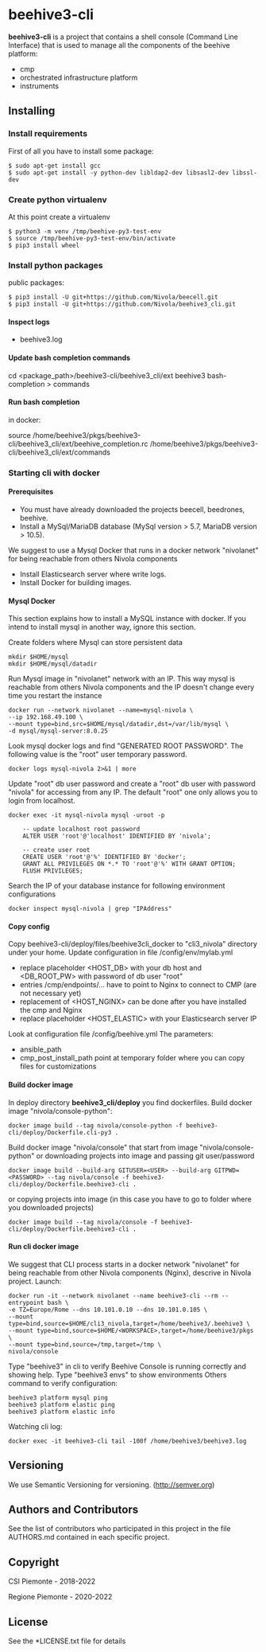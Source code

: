 # beehive3-cli
__beehive3-cli__ is a project that contains a shell console (Command Line Interface) that is used to manage all the 
components of the beehive platform: 
- cmp 
- orchestrated infrastructure platform
- instruments

## Installing

### Install requirements
First of all you have to install some package:

```
$ sudo apt-get install gcc
$ sudo apt-get install -y python-dev libldap2-dev libsasl2-dev libssl-dev
```

### Create python virtualenv
At this point create a virtualenv

```
$ python3 -m venv /tmp/beehive-py3-test-env
$ source /tmp/beehive-py3-test-env/bin/activate
$ pip3 install wheel
```

### Install python packages

public packages:

```
$ pip3 install -U git+https://github.com/Nivola/beecell.git
$ pip3 install -U git+https://github.com/Nivola/beehive3_cli.git
```


#### Inspect logs

- beehive3.log

#### Update bash completion commands

cd <package_path>/beehive3-cli/beehive3_cli/ext
beehive3 bash-completion > commands

#### Run bash completion

in docker:

source /home/beehive3/pkgs/beehive3-cli/beehive3_cli/ext/beehive_completion.rc /home/beehive3/pkgs/beehive3-cli/beehive3_cli/ext/commands


### Starting cli with docker

#### Prerequisites
- You must have already downloaded the projects beecell, beedrones, beehive.
- Install a MySql/MariaDB database (MySql version > 5.7, MariaDB version > 10.5).

We suggest to use a Mysql Docker that runs in a docker network "nivolanet" for being reachable from others Nivola components
- Install Elasticsearch server where write logs.
- Install Docker for building images.


#### Mysql Docker
This section explains how to install a MySQL instance with docker. 
If you intend to install mysql in another way, ignore this section.

Create folders where Mysql can store persistent data
```
mkdir $HOME/mysql
mkdir $HOME/mysql/datadir
```

Run Mysql image in "nivolanet" network with an IP.
This way mysql is reachable from others Nivola components
and the IP doesn't change every time you restart the instance
```
docker run --network nivolanet --name=mysql-nivola \
--ip 192.168.49.100 \
--mount type=bind,src=$HOME/mysql/datadir,dst=/var/lib/mysql \
-d mysql/mysql-server:8.0.25
```

Look mysql docker logs and find "GENERATED ROOT PASSWORD". 
The following value is the "root" user temporary password.
```
docker logs mysql-nivola 2>&1 | more
```

Update "root" db user password and create a "root" db user with password "nivola" for accessing from any IP. 
The default "root" one only allows you to login from localhost.
```
docker exec -it mysql-nivola mysql -uroot -p

	-- update localhost root password
	ALTER USER 'root'@'localhost' IDENTIFIED BY 'nivola';

	-- create user root 
	CREATE USER 'root'@'%' IDENTIFIED BY 'docker';
	GRANT ALL PRIVILEGES ON *.* TO 'root'@'%' WITH GRANT OPTION;
	FLUSH PRIVILEGES;
```

Search the IP of your database instance for following environment configurations
```
docker inspect mysql-nivola | grep "IPAddress"
```

#### Copy config
Copy beehive3-cli/deploy/files/beehive3cli_docker to "cli3_nivola" directory under your home.
Update configuration in file /config/env/mylab.yml
 - replace placeholder <HOST_DB> with your db host and <DB_ROOT_PW> with password of db user "root"
 - entries /cmp/endpoints/... have to point to Nginx to connect to CMP (are not necessary yet)
 - replacement of <HOST_NGINX> can be done after you have installed the cmp and Nginx
 - replace placeholder <HOST_ELASTIC> with your Elasticsearch server IP

Look at configuration file /config/beehive.yml 
The parameters:
- ansible_path
- cmp_post_install_path
point at temporary folder where you can copy files for customizations


#### Build docker image
In deploy directory __beehive3_cli/deploy__ you find dockerfiles.
Build docker image "nivola/console-python":
```
docker image build --tag nivola/console-python -f beehive3-cli/deploy/Dockerfile.cli-py3 .
```

Build docker image "nivola/console" that start from image "nivola/console-python"
or downloading projects into image and passing git user/password
```
docker image build --build-arg GITUSER=<USER> --build-arg GITPWD=<PASSWORD> --tag nivola/console -f beehive3-cli/deploy/Dockerfile.beehive3-cli .
```
or copying projects into image (in this case you have to go to folder where you downloaded projects)
```
docker image build --tag nivola/console -f beehive3-cli/deploy/Dockerfile.beehive3-cli .
```

#### Run cli docker image
We suggest that CLI process starts in a docker network "nivolanet" for being reachable from other Nivola components (Nginx), descrive in Nivola project.
Launch:
```
docker run -it --network nivolanet --name beehive3-cli --rm --entrypoint bash \
-e TZ=Europe/Rome --dns 10.101.0.10 --dns 10.101.0.105 \
--mount type=bind,source=$HOME/cli3_nivola,target=/home/beehive3/.beehive3 \
--mount type=bind,source=$HOME/<WORKSPACE>,target=/home/beehive3/pkgs \
--mount type=bind,source=/tmp,target=/tmp \
nivola/console
```

Type "beehive3" in cli to verify Beehive Console is running correctly and showing help.
Type "beehive3 envs" to show environments
Others command to verify configuration:
```
beehive3 platform mysql ping
beehive3 platform elastic ping
beehive3 platform elastic info
```

Watching cli log:
```
docker exec -it beehive3-cli tail -100f /home/beehive3/beehive3.log
```

## Versioning
We use Semantic Versioning for versioning. (http://semver.org)

## Authors and Contributors
See the list of contributors who participated in this project in the file AUTHORS.md contained in each specific project.

## Copyright
CSI Piemonte - 2018-2022

Regione Piemonte - 2020-2022

## License
See the *LICENSE.txt file for details
